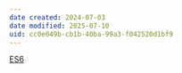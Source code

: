 ```yaml
---
date created: 2024-07-03
date modified: 2025-07-10
uid: cc0e049b-cb1b-40ba-99a3-f042520d1bf9
---
```


[ES6](ES6.md)
